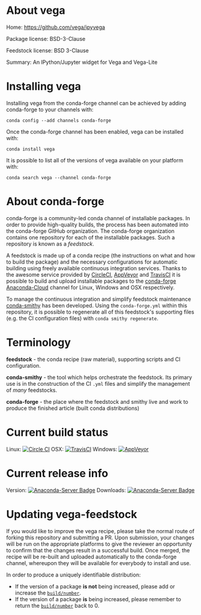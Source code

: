 About vega
==========

Home: https://github.com/vega/ipyvega

Package license: BSD-3-Clause

Feedstock license: BSD 3-Clause

Summary: An IPython/Jupyter widget for Vega and Vega-Lite



Installing vega
===============

Installing vega from the conda-forge channel can be achieved by adding conda-forge to your channels with:

```
conda config --add channels conda-forge
```

Once the conda-forge channel has been enabled, vega can be installed with:

```
conda install vega
```

It is possible to list all of the versions of vega available on your platform with:

```
conda search vega --channel conda-forge
```


About conda-forge
=================

conda-forge is a community-led conda channel of installable packages.
In order to provide high-quality builds, the process has been automated into the
conda-forge GitHub organization. The conda-forge organization contains one repository 
for each of the installable packages. Such a repository is known as a *feedstock*.

A feedstock is made up of a conda recipe (the instructions on what and how to build
the package) and the necessary configurations for automatic building using freely
available continuous integration services. Thanks to the awesome service provided by
[CircleCI](https://circleci.com/), [AppVeyor](http://www.appveyor.com/)
and [TravisCI](https://travis-ci.org/) it is possible to build and upload installable
packages to the [conda-forge](https://anaconda.org/conda-forge)
[Anaconda-Cloud](http://docs.anaconda.org/) channel for Linux, Windows and OSX respectively.

To manage the continuous integration and simplify feedstock maintenance
[conda-smithy](http://github.com/conda-forge/conda-smithy) has been developed.
Using the ``conda-forge.yml`` within this repository, it is possible to regenerate all of
this feedstock's supporting files (e.g. the CI configuration files) with ``conda smithy regenerate``.


Terminology
===========

**feedstock** - the conda recipe (raw material), supporting scripts and CI configuration.

**conda-smithy** - the tool which helps orchestrate the feedstock.
                   Its primary use is in the construction of the CI ``.yml`` files
                   and simplify the management of *many* feedstocks.

**conda-forge** - the place where the feedstock and smithy live and work to
                  produce the finished article (built conda distributions)

Current build status
====================

Linux: [![Circle CI](https://circleci.com/gh/conda-forge/vega-feedstock.svg?style=svg)](https://circleci.com/gh/conda-forge/vega-feedstock)
OSX: [![TravisCI](https://travis-ci.org/conda-forge/vega-feedstock.svg?branch=master)](https://travis-ci.org/conda-forge/vega-feedstock) 
Windows: [![AppVeyor](https://ci.appveyor.com/api/projects/status/github/conda-forge/vega-feedstock?svg=True)](https://ci.appveyor.com/project/conda-forge/vega-feedstock/branch/master)

Current release info
====================
Version: [![Anaconda-Server Badge](https://anaconda.org/conda-forge/vega/badges/version.svg)](https://anaconda.org/conda-forge/vega)
Downloads: [![Anaconda-Server Badge](https://anaconda.org/conda-forge/vega/badges/downloads.svg)](https://anaconda.org/conda-forge/vega)


Updating vega-feedstock
=======================

If you would like to improve the vega recipe, please take the normal
route of forking this repository and submitting a PR. Upon submission, your changes will
be run on the appropriate platforms to give the reviewer an opportunity to confirm that the
changes result in a successful build. Once merged, the recipe will be re-built and uploaded
automatically to the conda-forge channel, whereupon they will be available for everybody to
install and use.

In order to produce a uniquely identifiable distribution:
 * If the version of a package **is not** being increased, please add or increase
   the [``build/number``](http://conda.pydata.org/docs/building/meta-yaml.html#build-number-and-string). 
 * If the version of a package **is** being increased, please remember to return
   the [``build/number``](http://conda.pydata.org/docs/building/meta-yaml.html#build-number-and-string)
   back to 0.
